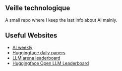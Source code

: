 ## Veille technologique

A small repo where I keep the last info about AI mainly.


## Useful Websites
- [AI weekly](https://www.deeplearningweekly.com/)
- [Huggingface daily papers](https://huggingface.co/papers)
- [LLM arena leaderboard](https://lmarena.ai/?leaderboard)
- [Huggingface Open LLM Leaderboard](https://huggingface.co/spaces/open-llm-leaderboard/open_llm_leaderboard)
